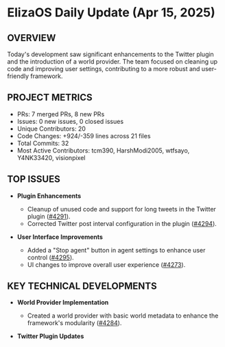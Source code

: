 # ElizaOS Daily Update (Apr 15, 2025)

## OVERVIEW 
Today's development saw significant enhancements to the Twitter plugin and the introduction of a world provider. The team focused on cleaning up code and improving user settings, contributing to a more robust and user-friendly framework.

## PROJECT METRICS
- PRs: 7 merged PRs, 8 new PRs
- Issues: 0 new issues, 0 closed issues
- Unique Contributors: 20
- Code Changes: +924/-359 lines across 21 files
- Total Commits: 32
- Most Active Contributors: tcm390, HarshModi2005, wtfsayo, Y4NK33420, visionpixel

## TOP ISSUES
- **Plugin Enhancements**
  - Cleanup of unused code and support for long tweets in the Twitter plugin ([#4291](https://github.com/elizaos/eliza/pull/4291)).
  - Corrected Twitter post interval configuration in the plugin ([#4294](https://github.com/elizaos/eliza/pull/4294)).
  
- **User Interface Improvements**
  - Added a "Stop agent" button in agent settings to enhance user control ([#4295](https://github.com/elizaos/eliza/pull/4295)).
  - UI changes to improve overall user experience ([#4273](https://github.com/elizaos/eliza/pull/4273)).

## KEY TECHNICAL DEVELOPMENTS
- **World Provider Implementation**
  - Created a world provider with basic world metadata to enhance the framework's modularity ([#4284](https://github.com/elizaos/eliza/pull/4284)).
  
- **Twitter Plugin Updates**